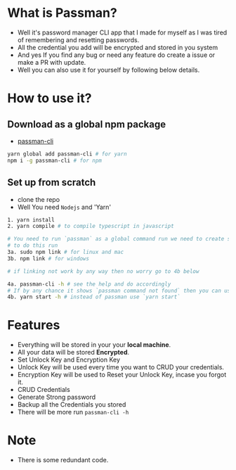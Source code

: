 # What is Passman?

- Well it's password manager CLI app that I made for myself as I was tired of remembering and resetting passwords.
- All the credential you add will be encrypted and stored in you system
- And yes If you find any bug or need any feature do create a issue or make a PR with update.
- Well you can also use it for yourself by following below details.

# How to use it?

## Download as a global npm package

- [passman-cli](https://www.npmjs.com/package/passman-cli)

```sh
yarn global add passman-cli # for yarn
npm i -g passman-cli # for npm
```

## Set up from scratch

- clone the repo
- Well You need `Nodejs` and 'Yarn'

```sh
1. yarn install
2. yarn compile # to compile typescript in javascript

# You need to run `passman` as a global command run we need to create symbolic link to your code with global node folder
# to do this run
3a. sudo npm link # for linux and mac
3b. npm link # for windows

# if linking not work by any way then no worry go to 4b below

4a. passman-cli -h # see the help and do accordingly
# If by any chance it shows `passman command not found` then you can use it by this command also
4b. yarn start -h # instead of passman use `yarn start`
```

# Features

- Everything will be stored in your your **local machine**.
- All your data will be stored **Encrypted**.
- Set Unlock Key and Encryption Key
- Unlock Key will be used every time you want to CRUD your credentials.
- Encryption Key will be used to Reset your Unlock Key, incase you forgot it.
- CRUD Credentials
- Generate Strong password
- Backup all the Credentials you stored
- There will be more run `passman-cli -h`

# Note

- There is some redundant code.
